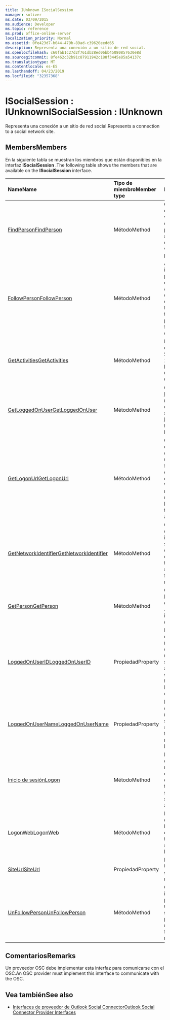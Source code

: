 ```yaml
---
title: IUnknown ISocialSession
manager: soliver
ms.date: 03/09/2015
ms.audience: Developer
ms.topic: reference
ms.prod: office-online-server
localization_priority: Normal
ms.assetid: 0fe423d7-b044-479b-89ad-c39620eedd65
description: Representa una conexión a un sitio de red social.
ms.openlocfilehash: c60fab1c27d2f761db28ed06bb45080857630e8d
ms.sourcegitcommit: 8fe462c32b91c87911942c188f3445e85a54137c
ms.translationtype: MT
ms.contentlocale: es-ES
ms.lasthandoff: 04/23/2019
ms.locfileid: "32357368"
---
```

# <a name="isocialsession--iunknown"></a><span data-ttu-id="338c8-103">ISocialSession : IUnknown</span><span class="sxs-lookup"><span data-stu-id="338c8-103">ISocialSession : IUnknown</span></span>

<span data-ttu-id="338c8-104">Representa una conexión a un sitio de red social.</span><span class="sxs-lookup"><span data-stu-id="338c8-104">Represents a connection to a social network site.</span></span>
  
## <a name="members"></a><span data-ttu-id="338c8-105">Members</span><span class="sxs-lookup"><span data-stu-id="338c8-105">Members</span></span>

<span data-ttu-id="338c8-106">En la siguiente tabla se muestran los miembros que están disponibles en la interfaz **ISocialSession** .</span><span class="sxs-lookup"><span data-stu-id="338c8-106">The following table shows the members that are available on the **ISocialSession** interface.</span></span> 
  
|<span data-ttu-id="338c8-107">**Name**</span><span class="sxs-lookup"><span data-stu-id="338c8-107">**Name**</span></span>|<span data-ttu-id="338c8-108">**Tipo de miembro**</span><span class="sxs-lookup"><span data-stu-id="338c8-108">**Member type**</span></span>|<span data-ttu-id="338c8-109">**Descripción**</span><span class="sxs-lookup"><span data-stu-id="338c8-109">**Description**</span></span>|
|:-----|:-----|:-----|
|[<span data-ttu-id="338c8-110">FindPerson</span><span class="sxs-lookup"><span data-stu-id="338c8-110">FindPerson</span></span>](isocialsession-findperson.md) <br/> |<span data-ttu-id="338c8-111">Método</span><span class="sxs-lookup"><span data-stu-id="338c8-111">Method</span></span>  <br/> |<span data-ttu-id="338c8-112">Obtiene una cadena que representa una o varias personas que coinciden con el parámetro _userid_ .</span><span class="sxs-lookup"><span data-stu-id="338c8-112">Gets a string that represents one or more persons who match the  _userID_ parameter.</span></span>  <br/> |
|[<span data-ttu-id="338c8-113">FollowPerson</span><span class="sxs-lookup"><span data-stu-id="338c8-113">FollowPerson</span></span>](isocialsession-followperson.md) <br/> |<span data-ttu-id="338c8-114">Método</span><span class="sxs-lookup"><span data-stu-id="338c8-114">Method</span></span>  <br/> |<span data-ttu-id="338c8-115">Agrega la persona identificada por el parámetro _emailAddress_ como un amigo para el usuario que ha iniciado sesión en la red social.</span><span class="sxs-lookup"><span data-stu-id="338c8-115">Adds the person identified by the  _emailAddress_ parameter as a friend for the logged-on user on the social network.</span></span>  <br/> |
|[<span data-ttu-id="338c8-116">GetActivities</span><span class="sxs-lookup"><span data-stu-id="338c8-116">GetActivities</span></span>](isocialsession-getactivities.md) <br/> |<span data-ttu-id="338c8-117">Método</span><span class="sxs-lookup"><span data-stu-id="338c8-117">Method</span></span>  <br/> |<span data-ttu-id="338c8-118">Este método está en desuso en Outlook Social Connector (OSC) 1,1.</span><span class="sxs-lookup"><span data-stu-id="338c8-118">This method has been deprecated in Outlook Social Connector (OSC) 1.1.</span></span>  <br/> |
|[<span data-ttu-id="338c8-119">GetLoggedOnUser</span><span class="sxs-lookup"><span data-stu-id="338c8-119">GetLoggedOnUser</span></span>](isocialsession-getloggedonuser.md) <br/> |<span data-ttu-id="338c8-120">Método</span><span class="sxs-lookup"><span data-stu-id="338c8-120">Method</span></span>  <br/> |<span data-ttu-id="338c8-121">Obtiene una interfaz [ISocialProfile](isocialprofileisocialperson.md) que representa al usuario que ha iniciado sesión.</span><span class="sxs-lookup"><span data-stu-id="338c8-121">Gets an [ISocialProfile](isocialprofileisocialperson.md) interface that represents the logged-on user.</span></span>  <br/> |
|[<span data-ttu-id="338c8-122">GetLogonUrl</span><span class="sxs-lookup"><span data-stu-id="338c8-122">GetLogonUrl</span></span>](isocialsession-getlogonurl.md) <br/> |<span data-ttu-id="338c8-123">Método</span><span class="sxs-lookup"><span data-stu-id="338c8-123">Method</span></span>  <br/> |<span data-ttu-id="338c8-124">Obtiene una cadena que representa una dirección URL que se usa para presentar un formulario basado en el explorador al usuario durante la autenticación Web.</span><span class="sxs-lookup"><span data-stu-id="338c8-124">Gets a string that represents a URL that is used for presenting a browser-based form to the user during web authentication.</span></span>  <br/> |
|[<span data-ttu-id="338c8-125">GetNetworkIdentifier</span><span class="sxs-lookup"><span data-stu-id="338c8-125">GetNetworkIdentifier</span></span>](isocialsession-getnetworkidentifier.md) <br/> |<span data-ttu-id="338c8-126">Método</span><span class="sxs-lookup"><span data-stu-id="338c8-126">Method</span></span>  <br/> |<span data-ttu-id="338c8-127">Obtiene una cadena que representa un identificador de red social único para una conexión de red social específica.</span><span class="sxs-lookup"><span data-stu-id="338c8-127">Gets a string that represents a unique social network identifier for a given social network connection.</span></span>  <br/> |
|[<span data-ttu-id="338c8-128">GetPerson</span><span class="sxs-lookup"><span data-stu-id="338c8-128">GetPerson</span></span>](isocialsession-getperson.md) <br/> |<span data-ttu-id="338c8-129">Método</span><span class="sxs-lookup"><span data-stu-id="338c8-129">Method</span></span>  <br/> |<span data-ttu-id="338c8-130">Obtiene una interfaz [ISocialPerson](isocialpersoniunknown.md) basada en el parámetro _userid_ .</span><span class="sxs-lookup"><span data-stu-id="338c8-130">Gets an [ISocialPerson](isocialpersoniunknown.md) interface based on the  _userID_ parameter.</span></span>  <br/> |
|[<span data-ttu-id="338c8-131">LoggedOnUserID</span><span class="sxs-lookup"><span data-stu-id="338c8-131">LoggedOnUserID</span></span>](isocialsession-loggedonuserid.md) <br/> |<span data-ttu-id="338c8-132">Propiedad</span><span class="sxs-lookup"><span data-stu-id="338c8-132">Property</span></span>  <br/> |<span data-ttu-id="338c8-133">Devuelve una cadena que representa el identificador de usuario de la red social del usuario que ha iniciado sesión actualmente.</span><span class="sxs-lookup"><span data-stu-id="338c8-133">Returns a string that represents the social network user ID of the user who is currently logged on.</span></span>  <br/> |
|[<span data-ttu-id="338c8-134">LoggedOnUserName</span><span class="sxs-lookup"><span data-stu-id="338c8-134">LoggedOnUserName</span></span>](isocialsession-loggedonusername.md) <br/> |<span data-ttu-id="338c8-135">Propiedad</span><span class="sxs-lookup"><span data-stu-id="338c8-135">Property</span></span>  <br/> |<span data-ttu-id="338c8-136">Devuelve una cadena que representa el nombre de usuario que se usa al iniciar la sesión.</span><span class="sxs-lookup"><span data-stu-id="338c8-136">Returns a string that represents the user name that is used when logging on.</span></span>  <br/> |
|[<span data-ttu-id="338c8-137">Inicio de sesión</span><span class="sxs-lookup"><span data-stu-id="338c8-137">Logon</span></span>](isocialsession-logon.md) <br/> |<span data-ttu-id="338c8-138">Método</span><span class="sxs-lookup"><span data-stu-id="338c8-138">Method</span></span>  <br/> |<span data-ttu-id="338c8-139">Inicia sesión en el sitio de red social con el nombre de usuario y la contraseña especificados.</span><span class="sxs-lookup"><span data-stu-id="338c8-139">Logs on to the social network site by using the specified user name and password.</span></span>  <br/> |
|[<span data-ttu-id="338c8-140">LogonWeb</span><span class="sxs-lookup"><span data-stu-id="338c8-140">LogonWeb</span></span>](isocialsession-logonweb.md) <br/> |<span data-ttu-id="338c8-141">Método</span><span class="sxs-lookup"><span data-stu-id="338c8-141">Method</span></span>  <br/> |<span data-ttu-id="338c8-142">Inicia sesión en el sitio de red social mediante la autenticación basada en formularios.</span><span class="sxs-lookup"><span data-stu-id="338c8-142">Logs on to the social network site by using forms-based authentication.</span></span>  <br/> |
|[<span data-ttu-id="338c8-143">SiteUrl</span><span class="sxs-lookup"><span data-stu-id="338c8-143">SiteUrl</span></span>](isocialsession-siteurl.md) <br/> |<span data-ttu-id="338c8-144">Propiedad</span><span class="sxs-lookup"><span data-stu-id="338c8-144">Property</span></span>  <br/> |<span data-ttu-id="338c8-145">Establece la dirección URL del sitio de red social.</span><span class="sxs-lookup"><span data-stu-id="338c8-145">Sets the social network site URL.</span></span>  <br/> |
|[<span data-ttu-id="338c8-146">UnFollowPerson</span><span class="sxs-lookup"><span data-stu-id="338c8-146">UnFollowPerson</span></span>](isocialsession-unfollowperson.md) <br/> |<span data-ttu-id="338c8-147">Método</span><span class="sxs-lookup"><span data-stu-id="338c8-147">Method</span></span>  <br/> |<span data-ttu-id="338c8-148">Quita la persona identificada por el parámetro _userid_ como un amigo en la red social.</span><span class="sxs-lookup"><span data-stu-id="338c8-148">Removes the person identified by the  _userID_ parameter as a friend on the social network.</span></span>  <br/> |
   
## <a name="remarks"></a><span data-ttu-id="338c8-149">Comentarios</span><span class="sxs-lookup"><span data-stu-id="338c8-149">Remarks</span></span>

<span data-ttu-id="338c8-150">Un proveedor OSC debe implementar esta interfaz para comunicarse con el OSC.</span><span class="sxs-lookup"><span data-stu-id="338c8-150">An OSC provider must implement this interface to communicate with the OSC.</span></span>
  
## <a name="see-also"></a><span data-ttu-id="338c8-151">Vea también</span><span class="sxs-lookup"><span data-stu-id="338c8-151">See also</span></span>

- [<span data-ttu-id="338c8-152">Interfaces de proveedor de Outlook Social Connector</span><span class="sxs-lookup"><span data-stu-id="338c8-152">Outlook Social Connector Provider Interfaces</span></span>](outlook-social-connector-provider-interfaces.md)

